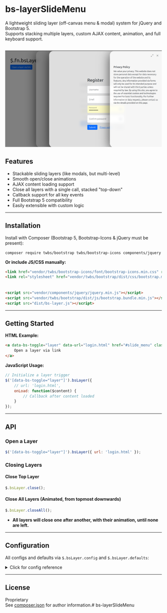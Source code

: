 # bs-layerSlideMenu

A lightweight sliding layer (off-canvas menu & modal) system for jQuery and Bootstrap 5.  
Supports stacking multiple layers, custom AJAX content, animation, and full keyboard support.

![](demo/img.png)
---

## Features

- Stackable sliding layers (like modals, but multi-level)
- Smooth open/close animations
- AJAX content loading support
- Close all layers with a single call, stacked "top-down"
- Callback support for all key events
- Full Bootstrap 5 compatibility
- Easily extensible with custom logic

---

## Installation

Install with Composer (Bootstrap 5, Bootstrap-Icons & jQuery must be present):

```
composer require twbs/bootstrap twbs/bootstrap-icons components/jquery
```

**Or include JS/CSS manually:**

```html
<link href="vendor/twbs/bootstrap-icons/font/bootstrap-icons.min.css" rel="stylesheet">
<link rel="stylesheet" href="vendor/twbs/bootstrap/dist/css/bootstrap.min.css">


<script src="vendor/components/jquery/jquery.min.js"></script>
<script src="vendor/twbs/bootstrap/dist/js/bootstrap.bundle.min.js"></script>
<script src="dist/bs-layer.js"></script>
```

---

## Getting Started

**HTML Example:**

```html
<a data-bs-toggle="layer" data-url="login.html" href="#slide_menu" class="btn btn-primary">
    Open a layer via link
</a>
```

**JavaScript Usage:**

```javascript
// Initialize a layer trigger
$('[data-bs-toggle="layer"]').bsLayer({
    // url: 'login.html',
    onLoad: function($content) {
        // Callback after content loaded
    }
});
```

---

## API

### Open a Layer

```javascript
$('[data-bs-toggle="layer"]').bsLayer({ url: 'login.html' });
```

### Closing Layers

#### Close Top Layer

```javascript
$.bsLayer.close();
```

#### Close All Layers (Animated, from topmost downwards)

```javascript
$.bsLayer.closeAll();
```

- **All layers will close one after another, with their animation, until none are left.**

---

## Configuration

All configs and defaults via `$.bsLayer.config` and `$.bsLayer.defaults`:

<details>
<summary>Click for config reference</summary>

```js
// -------------------
// Global Config (technical/internal settings, rarely changed by users)
// -------------------
const layerConfig = {
    ajax: {
        method: 'GET', // Default HTTP method for AJAX requests
        contentType: 'application/x-www-form-urlencoded; charset=UTF-8' // Default content type for AJAX
    },
    distanceBetweenLayers: 100,         // Offset in px between stacked layers
    animationDuration: 400,             // Show/hide animation duration in ms
    zIndexStart: 1050,                  // Initial z-index for the first layer
    parent: 'body',                     // Parent element where layers are appended
    icons: {
        close: 'bi bi-x-lg',            // Bootstrap Icon for close
        maximize: 'bi bi-arrows-angle-expand', // Bootstrap Icon for maximize
        minimize: 'bi bi-arrows-angle-contract', // Bootstrap Icon for minimize
    },
    onError($message) {
        // Global error handler for layer actions
    }
};

// -------------------
// Default Options (typical layer settings, can be customized for each usage)
// -------------------
const layerDefaults = {
    name: 'layer01',                    // Unique name/id for the layer instance
    title: null,                        // Optional: layer title (string or HTML)
    width: undefined,                   // Custom width, e.g. '600px' or a number
    backdrop: true,                     // Show backdrop: true (default), false, or 'static' (not closable by click)
    url: null,                          // URL to load content via AJAX
    closeable: true,                    // Show a close (X) button in the header
    expandable: true,                   // Allow the layer to be maximized
    queryParams(params) {               // Function to process parameters for AJAX requests
        return params;
    },
    onAll: function(eventName, ...args) {},     // Callback for every fired event
    onPostBody: function($content) {},          // Called after content is loaded
    onShow: function() {},                // Called before layer is shown
    onShown: function() {},               // Called after layer is fully visible
    onHide: function() {},                      // Called before layer hides
    onHidden: function() {},                    // Called after layer is hidden
    onRefresh: function($content) {},           // Called when layer content is refreshed
    onCustomEvent: function(eventName, ...params) {} // For custom user events
};
```
</details>

---

## License

Proprietary  
See [composer.json](composer.json) for author information.# bs-layerSlideMenu

